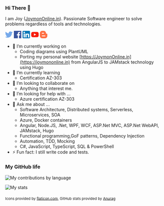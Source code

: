 ### Hi There 👋

I am Joy ([JoymonOnline.in](https://joymononline.in)). Passionate Software engineer to solve problems regardless of tools and technologies.

[![alt text][1.2]][1]  [![alt text][2.2]][2]  [![alt text][2.3]][3]  [![alt text][2.4]][4] [![alt text][2.5]][5]

<!--
**joymon/joymon** is a ✨ _special_ ✨ repository because its `README.md` (this file) appears on your GitHub profile.
-->

- 🔭 I’m currently working on
  - Coding diagrams using PlantUML
  - Porting my personal website [https://JoymonOnline.in](https://joymononline.in) from AngularJS to JAMstack technology using Hugo
- 🌱 I’m currently learning
  - Certification AZ-303
- 👯 I’m looking to collaborate on
  - Anything that interest me.
- 🤔 I’m looking for help with ...
  - Azure certification AZ-303
- 💬 Ask me about ...
  - Software Architecture, Distributed systems, Serverless, Microservices, SOA 
  - Azure, Docker containers
  - Angular, Node.JS, .Net,  WPF, WCF, ASP.Net MVC, ASP.Net WebAPI, JAMstack, Hugo
  - Functional programming,GoF patterns, Dependency Injection
  - Automation, TDD, Mocking
  - C#, JavaScript, TypeScript, SQL & PowerShell
- ⚡ Fun fact: I still write code and tests.

### My GitHub life

![My contributions by language](https://github-readme-stats.vercel.app/api/top-langs/?username=joymon&hide=css,html&layout=compact)

![My stats](https://github-readme-stats.vercel.app/api?username=joymon&theme=default&count_private=true&show_icons=true)

[1.2]: twitter.png (Twitter)
[2.2]: facebook.png (Facebook)
[2.3]: linkedin.png (LinkedIn)
[2.4]: youtube.png (YoyTube - Joymon v/s Code)
[2.5]: blogger.png (Blogger - Joymon v/s Code)

[1]: https://twitter.com/joymon
[2]: https://www.facebook.com/joygeorgek
[3]: https://www.linkedin.com/in/joymon
[4]: https://www.youtube.com/channel/UC78wYrq_keVaDV8STReHRxg
[5]: https://joymonscode.blogspot.com

<sub>Icons provided by [flaticon.com](https://www.flaticon.com/), GitHub stats provided by [Anurag](https://github.com/anuraghazra/github-readme-stats)</sub>
